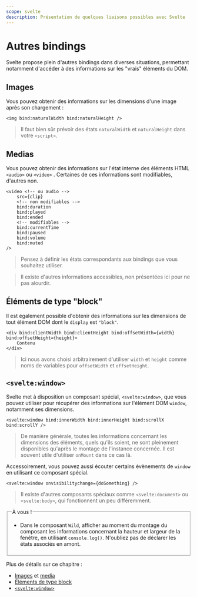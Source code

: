 ```yaml
---
scope: svelte
description: Présentation de quelques liaisons possibles avec Svelte
---
```


# Autres bindings

Svelte propose plein d'autres bindings dans diverses situations, permettant notamment d'accéder à
des informations sur les "vrais" éléments du DOM.

## Images

Vous pouvez obtenir des informations sur les dimensions d'une image après son chargement :

```svelte
<img bind:naturalWidth bind:naturalHeight />
```

> Il faut bien sûr prévoir des états `naturalWidth` et `naturalHeight` dans votre `<script>`.

## Medias

Vous pouvez obtenir des informations sur l'état interne des éléments HTML `<audio>` ou `<video>` .
Certaines de ces informations sont modifiables, d'autres non.

```svelte
<video <!-- ou audio -->
	src={clip}
	<!-- non modifiables -->
	bind:duration
	bind:played
	bind:ended
	<!-- modifiables -->
	bind:currentTime
	bind:paused
	bind:volume
	bind:muted
/>
```

> Pensez à définir les états correspondants aux bindings que vous souhaitez utiliser.

> Il existe d'autres informations accessibles, non présentées ici pour ne pas alourdir.

## Éléments de type "block"

Il est également possible d'obtenir des informations sur les dimensions de tout élément DOM dont le
`display` est `"block"`.

```svelte
<div bind:clientWidth bind:clientHeight bind:offsetWidth={width} bind:offsetHeight={height}>
	Contenu
</div>
```

> Ici nous avons choisi arbitrairement d'utiliser `width` et `height` comme noms de variables pour
> `offsetWidth` et `offsetHeight`.

## `<svelte:window>`

Svelte met à disposition un composant spécial, `<svelte:window>`, que vous pouvez utiliser pour
récupérer des informations sur l'élément DOM `window`, notamment ses dimensions.

```svelte
<svelte:window bind:innerWidth bind:innerHeight bind:scrollX bind:scrollY />
```

> De manière générale, toutes les informations concernant les dimensions des éléments, quels qu'ils
> soient, ne sont pleinement disponibles qu'après le montage de l'instance concernée. Il est souvent
> utile d'utiliser `onMount` dans ce cas là.

Accessoirement, vous pouvez aussi écouter certains évènements de `window` en utilisant ce composant
spécial.

```svelte
<svelte:window onvisibilitychange={doSomething} />
```

> Il existe d'autres composants spéciaux comme `<svelte:document>` ou `<svelte:body>`, qui
> fonctionnent un peu différemment.

<fieldset class='task'>
<legend>À vous !</legend>

- Dans le composant `Wild`, afficher au moment du montage du composant les informations concernant
  la hauteur et largeur de la fenêtre, en utilisant `console.log()`. N'oubliez pas de déclarer les
  états associés en amont.

</fieldset>

Plus de détails sur ce chapitre :

- [Images](https://svelte.dev/docs/element-directives#image-element-bindings) et
  [media](https://svelte.dev/docs/element-directives#media-element-bindings)
- [Éléments de type block](https://svelte.dev/docs/element-directives#block-level-element-bindings)
- [`<svelte:window>`](https://svelte.dev/docs/special-elements#svelte-window)

